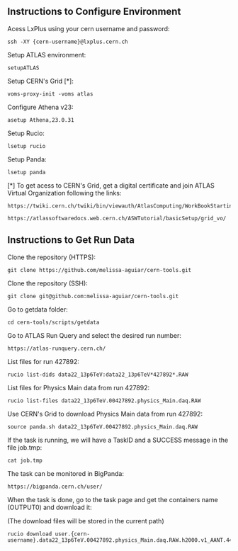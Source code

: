 ## Instructions to Configure Environment


Acess LxPlus using your cern username and password:

    ssh -XY {cern-username}@lxplus.cern.ch

Setup ATLAS environment:

    setupATLAS

Setup CERN's Grid [*]:

    voms-proxy-init -voms atlas

Configure Athena v23:

    asetup Athena,23.0.31

Setup Rucio:

    lsetup rucio

Setup Panda:

    lsetup panda


[*] To get acess to CERN's Grid, get a digital certificate and join ATLAS Virtual Organization following the links:

    https://twiki.cern.ch/twiki/bin/viewauth/AtlasComputing/WorkBookStartingGrid

    https://atlassoftwaredocs.web.cern.ch/ASWTutorial/basicSetup/grid_vo/

## Instructions to Get Run Data


Clone the repository (HTTPS):

    git clone https://github.com/melissa-aguiar/cern-tools.git

Clone the repository (SSH):

    git clone git@github.com:melissa-aguiar/cern-tools.git

Go to getdata folder:

    cd cern-tools/scripts/getdata
    
Go to ATLAS Run Query and select the desired run number:

    https://atlas-runquery.cern.ch/

List files for run 427892:

    rucio list-dids data22_13p6TeV:data22_13p6TeV*427892*.RAW

List files for Physics Main data from run 427892:

    rucio list-files data22_13p6TeV.00427892.physics_Main.daq.RAW

Use CERN's Grid to download Physics Main data from run 427892:

    source panda.sh data22_13p6TeV.00427892.physics_Main.daq.RAW

If the task is running, we will have a TaskID and a SUCCESS message in the file job.tmp:

    cat job.tmp

The task can be monitored in BigPanda:

    https://bigpanda.cern.ch/user/

When the task is done, go to the task page and get the containers name (OUTPUT0) and download it:

(The download files will be stored in the current path)

    rucio download user.{cern-username}.data22_13p6TeV.00427892.physics_Main.daq.RAW.h2000.v1_AANT.440329476
